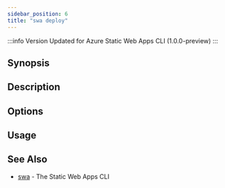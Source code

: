 ```yaml
---
sidebar_position: 6
title: "swa deploy"
---
```


:::info Version
Updated for Azure Static Web Apps CLI (1.0.0-preview)
:::

## Synopsis

## Description

## Options

## Usage

## See Also

- [swa](docs/cli/swa) - The Static Web Apps CLI
